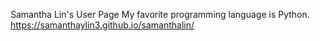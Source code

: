 Samantha Lin's User Page
My favorite programming language is Python.
https://samanthaylin3.github.io/samanthalin/